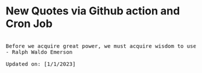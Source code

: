 # New Quotes via Github action and Cron Job

<pre>
<!-- #quote -->
Before we acquire great power, we must acquire wisdom to use it well.
- Ralph Waldo Emerson

Updated on: [1/1/2023]
<!-- #quoteEnd -->
</pre>
